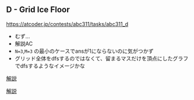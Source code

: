 ## D - Grid Ice Floor
https://atcoder.jp/contests/abc311/tasks/abc311_d

* むず...
* 解説AC
* `N=3`,`M=3` の最小のケースでansが1にならないのに気がつかず
* グリッド全体をdfsするのではなくて、留まるマスだけを頂点にしたグラフでdfsするようなイメージかな

[解説](https://atcoder.jp/contests/abc311/editorial/6821)

[解説](https://drken1215.hatenablog.com/entry/2023/07/24/032218)